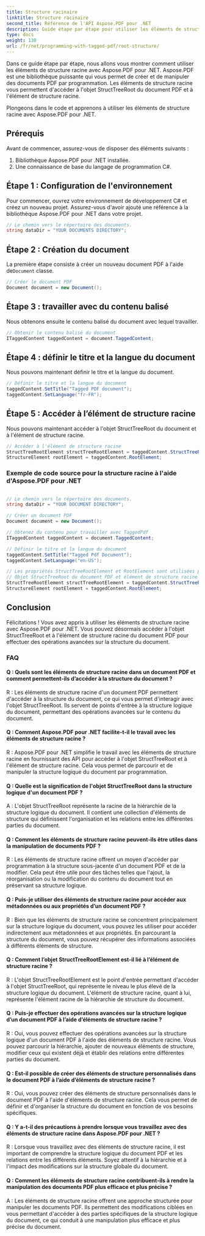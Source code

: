 ```yaml
---
title: Structure racinaire
linktitle: Structure racinaire
second_title: Référence de l'API Aspose.PDF pour .NET
description: Guide étape par étape pour utiliser les éléments de structure racine avec Aspose.PDF pour .NET pour accéder à la racine et à l'objet StructTreeRoot du document PDF.
type: docs
weight: 130
url: /fr/net/programming-with-tagged-pdf/root-structure/
---
```

Dans ce guide étape par étape, nous allons vous montrer comment utiliser les éléments de structure racine avec Aspose.PDF pour .NET. Aspose.PDF est une bibliothèque puissante qui vous permet de créer et de manipuler des documents PDF par programmation. Les éléments de structure racine vous permettent d'accéder à l'objet StructTreeRoot du document PDF et à l'élément de structure racine.

Plongeons dans le code et apprenons à utiliser les éléments de structure racine avec Aspose.PDF pour .NET.

## Prérequis

Avant de commencer, assurez-vous de disposer des éléments suivants :

1. Bibliothèque Aspose.PDF pour .NET installée.
2. Une connaissance de base du langage de programmation C#.

## Étape 1 : Configuration de l'environnement

Pour commencer, ouvrez votre environnement de développement C# et créez un nouveau projet. Assurez-vous d'avoir ajouté une référence à la bibliothèque Aspose.PDF pour .NET dans votre projet.

```csharp
// Le chemin vers le répertoire des documents.
string dataDir = "YOUR DOCUMENTS DIRECTORY";
```

## Étape 2 : Création du document

 La première étape consiste à créer un nouveau document PDF à l'aide de`Document` classe.

```csharp
// Créer le document PDF
Document document = new Document();
```

## Étape 3 : travailler avec du contenu balisé

Nous obtenons ensuite le contenu balisé du document avec lequel travailler.

```csharp
// Obtenir le contenu balisé du document
ITaggedContent taggedContent = document.TaggedContent;
```

## Étape 4 : définir le titre et la langue du document

Nous pouvons maintenant définir le titre et la langue du document.

```csharp
// Définir le titre et la langue du document
taggedContent.SetTitle("Tagged PDF document");
taggedContent.SetLanguage("fr-FR");
```

## Étape 5 : Accéder à l’élément de structure racine

Nous pouvons maintenant accéder à l'objet StructTreeRoot du document et à l'élément de structure racine.

```csharp
// Accéder à l'élément de structure racine
StructTreeRootElement structTreeRootElement = taggedContent.StructTreeRootElement;
StructureElement rootElement = taggedContent.RootElement;
```

### Exemple de code source pour la structure racine à l'aide d'Aspose.PDF pour .NET 
```csharp

// Le chemin vers le répertoire des documents.
string dataDir = "YOUR DOCUMENT DIRECTORY";

// Créer un document PDF
Document document = new Document();

// Obtenez du contenu pour travailler avec TaggedPdf
ITaggedContent taggedContent = document.TaggedContent;

// Définir le titre et la langue du document
taggedContent.SetTitle("Tagged Pdf Document");
taggedContent.SetLanguage("en-US");

// Les propriétés StructTreeRootElement et RootElement sont utilisées pour accéder à
// Objet StructTreeRoot du document PDF et élément de structure racine (élément de structure du document).
StructTreeRootElement structTreeRootElement = taggedContent.StructTreeRootElement;
StructureElement rootElement = taggedContent.RootElement;

```

## Conclusion

Félicitations ! Vous avez appris à utiliser les éléments de structure racine avec Aspose.PDF pour .NET. Vous pouvez désormais accéder à l'objet StructTreeRoot et à l'élément de structure racine du document PDF pour effectuer des opérations avancées sur la structure du document.

### FAQ

#### Q : Quels sont les éléments de structure racine dans un document PDF et comment permettent-ils d’accéder à la structure du document ?

R : Les éléments de structure racine d'un document PDF permettent d'accéder à la structure du document, ce qui vous permet d'interagir avec l'objet StructTreeRoot. Ils servent de points d'entrée à la structure logique du document, permettant des opérations avancées sur le contenu du document.

#### Q : Comment Aspose.PDF pour .NET facilite-t-il le travail avec les éléments de structure racine ?

R : Aspose.PDF pour .NET simplifie le travail avec les éléments de structure racine en fournissant des API pour accéder à l'objet StructTreeRoot et à l'élément de structure racine. Cela vous permet de parcourir et de manipuler la structure logique du document par programmation.

#### Q : Quelle est la signification de l'objet StructTreeRoot dans la structure logique d'un document PDF ?

A : L'objet StructTreeRoot représente la racine de la hiérarchie de la structure logique du document. Il contient une collection d'éléments de structure qui définissent l'organisation et les relations entre les différentes parties du document.

#### Q : Comment les éléments de structure racine peuvent-ils être utiles dans la manipulation de documents PDF ?

R : Les éléments de structure racine offrent un moyen d'accéder par programmation à la structure sous-jacente d'un document PDF et de la modifier. Cela peut être utile pour des tâches telles que l'ajout, la réorganisation ou la modification du contenu du document tout en préservant sa structure logique.

#### Q : Puis-je utiliser des éléments de structure racine pour accéder aux métadonnées ou aux propriétés d’un document PDF ?

R : Bien que les éléments de structure racine se concentrent principalement sur la structure logique du document, vous pouvez les utiliser pour accéder indirectement aux métadonnées et aux propriétés. En parcourant la structure du document, vous pouvez récupérer des informations associées à différents éléments de structure.

#### Q : Comment l’objet StructTreeRootElement est-il lié à l’élément de structure racine ?

R : L'objet StructTreeRootElement est le point d'entrée permettant d'accéder à l'objet StructTreeRoot, qui représente le niveau le plus élevé de la structure logique du document. L'élément de structure racine, quant à lui, représente l'élément racine de la hiérarchie de structure du document.

#### Q : Puis-je effectuer des opérations avancées sur la structure logique d’un document PDF à l’aide d’éléments de structure racine ?

R : Oui, vous pouvez effectuer des opérations avancées sur la structure logique d'un document PDF à l'aide des éléments de structure racine. Vous pouvez parcourir la hiérarchie, ajouter de nouveaux éléments de structure, modifier ceux qui existent déjà et établir des relations entre différentes parties du document.

#### Q : Est-il possible de créer des éléments de structure personnalisés dans le document PDF à l’aide d’éléments de structure racine ?

R : Oui, vous pouvez créer des éléments de structure personnalisés dans le document PDF à l'aide d'éléments de structure racine. Cela vous permet de définir et d'organiser la structure du document en fonction de vos besoins spécifiques.

#### Q : Y a-t-il des précautions à prendre lorsque vous travaillez avec des éléments de structure racine dans Aspose.PDF pour .NET ?

R : Lorsque vous travaillez avec des éléments de structure racine, il est important de comprendre la structure logique du document PDF et les relations entre les différents éléments. Soyez attentif à la hiérarchie et à l'impact des modifications sur la structure globale du document.

#### Q : Comment les éléments de structure racine contribuent-ils à rendre la manipulation des documents PDF plus efficace et plus précise ?

A : Les éléments de structure racine offrent une approche structurée pour manipuler les documents PDF. Ils permettent des modifications ciblées en vous permettant d'accéder à des parties spécifiques de la structure logique du document, ce qui conduit à une manipulation plus efficace et plus précise du document.
